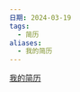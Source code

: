 ```yaml
---
日期: 2024-03-19
tags:
  - 简历
aliases:
  - 我的简历
---
```

[我的简历](obsidian://advanced-uri?vault=笔记&filepath=关于的我/潘智高简历.docx)
